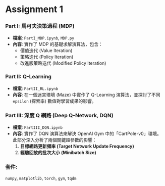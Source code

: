 # Assignment 1
### Part I: 馬可夫決策過程 (MDP)

* **檔案**: `PartI_MDP.ipynb`, `MDP.py`
* **內容**: 實作了 MDP 的基礎求解演算法，包含：
    * 價值迭代 (Value Iteration)
    * 策略迭代 (Policy Iteration)
    * 改進版策略迭代 (Modified Policy Iteration)
  
### Part II: Q-Learning

* **檔案**: `PartII_RL.ipynb`
* **內容**: 在一個迷宮環境 (Maze) 中實作了 Q-Learning 演算法，並探討了不同 `epsilon` (探索率) 數值對學習成果的影響。

### Part III: 深度 Q 網路 (Deep Q-Network, DQN)

* **檔案**: `PartIII_DQN.ipynb`
* **內容**: 實作了 DQN 演算法來解決 OpenAI Gym 中的「CartPole-v0」環境。此部分深入分析了兩個關鍵超參數的影響：
    1.  **目標網路更新頻率 (Target Network Update Frequency)**
    2.  **經驗回放的批次大小 (Minibatch Size)**
 
### 套件:
`numpy`, `matplotlib`, `torch`, `gym`, `tqdm`
